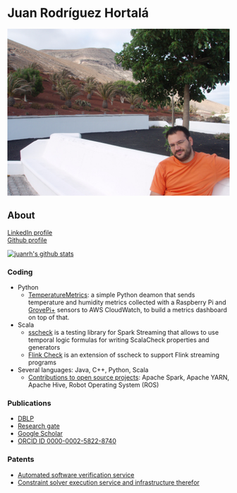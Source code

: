 # Juan Rodríguez Hortalá

![Juan Rodríguez Hortalá on vacation](imgs/me.jpg "Juan Rodríguez Hortalá on vacation")

## About

[LinkedIn profile](https://www.linkedin.com/in/juan-rodriguez-hortala/)  
[Github profile](https://github.com/juanrh) 

[![juanrh's github stats](https://github-readme-stats.vercel.app/api?username=juanrh&count_private=true&show_icons=true&theme=synthwave)](https://github.com/anuraghazra/github-readme-stats)

### Coding

- Python
  - [TemperatureMetrics](https://github.com/juanrh/TemperatureMetrics): a simple Python deamon that sends temperature and humidity metrics collected with a Raspberry Pi and [GrovePi+](https://wiki.seeedstudio.com/GrovePi_Plus/) sensors to AWS CloudWatch, to build a metrics dashboard on top of that.
- Scala
  - [sscheck](https://github.com/juanrh/sscheck) is a testing library for Spark Streaming that allows to use temporal logic formulas for writing ScalaCheck properties and generators
  - [Flink Check](https://github.com/demiourgoi/flink-check) is an extension of sscheck to support Flink streaming programs
- Several languages: Java, C++, Python, Scala
  - [Contributions to open source projects](https://github.com/search?q=juan+hortala&type=Commits): Apache Spark, Apache YARN, Apache Hive, Robot Operating System (ROS)


### Publications

- [DBLP](https://dblp.uni-trier.de/pers/hd/r/Rodr=iacute=guez=Hortal=aacute=:Juan.html)
- [Research gate](https://www.researchgate.net/profile/Juan_Rodriguez-Hortala)
- [Google Scholar](https://scholar.google.es/citations?user=6VJZpAQAAAAJ&hl=en&authuser=1&oi=sra)
- [ORCID ID 0000-0002-5822-8740](https://orcid.org/0000-0002-5822-8740)

### Patents

- [Automated software verification service](http://patft.uspto.gov/netacgi/nph-Parser?Sect1=PTO1&Sect2=HITOFF&d=PALL&p=1&u=%2Fnetahtml%2FPTO%2Fsrchnum.htm&r=1&f=G&l=50&s1=10664379.PN.&OS=PN/10664379&RS=PN/10664379)
- [Constraint solver execution service and infrastructure therefor](http://patft.uspto.gov/netacgi/nph-Parser?Sect1=PTO1&Sect2=HITOFF&d=PALL&p=1&u=%2Fnetahtml%2FPTO%2Fsrchnum.htm&r=1&f=G&l=50&s1=10,977,111.PN.&OS=PN/10,977,111&RS=PN/10,977,111) 
